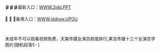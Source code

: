 <p>
	🩰🩰🩰最新入口：<a href="http://www.baidu.com/link?url=6MA2SWnO3Raqke39an_0PUxosM6ZrUGzi1BN9tNnlPW&wd">WWW.2jdd.PPT</a> 
	<p>
		🕌
🕌
🕌备用入口：<a href="http://www.baidu.com/link?url=6MA2SWnO3Raqke39an_0PUxosM6ZrUGzi1BN9tNnlPW&wd">WWW.jddrow.UPOU</a> 
	</p>
	<p>
		<br />
	</p>
	<p>
		未成年不可以观看视频免费，天美传媒女演员颜值排行,果冻传媒十三个女演员字图片[随机段落5-
]
	</p>
